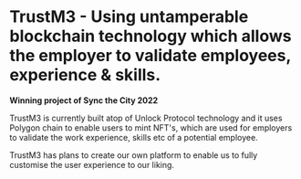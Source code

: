 # TrustM3 - Using untamperable blockchain technology which allows the employer to validate employees, experience & skills.

**Winning project of Sync the City 2022**

TrustM3 is currently built atop of Unlock Protocol technology and it uses Polygon chain to enable users to mint NFT's, which are used for employers to validate the work experience, skills etc of a potential employee. 

TrustM3 has plans to create our own platform to enable us to fully customise the user experience to our liking. 




